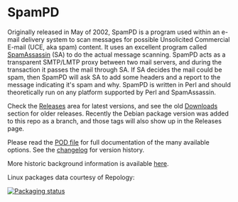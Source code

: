 # SpamPD

Originally released in May of 2002, SpamPD is a program used within an e-mail delivery system to scan messages for possible Unsolicited Commercial E-mail (UCE, aka spam) content. 
It uses an excellent program called <a href="https://spamassassin.apache.org/" target="_new">SpamAssassin</a> (SA) to do the actual message scanning. SpamPD acts as a transparent SMTP/LMTP proxy between 
two mail servers, and during the transaction it passes the mail through SA. If SA decides the mail could be spam, then SpamPD will ask SA to 
add some headers and a report to the message indicating it's spam and why. SpamPD is written in Perl and should theoretically run on any 
platform supported by Perl and SpamAssassin.

Check the [Releases](https://github.com/mpaperno/spampd/releases) area for latest versions, and see the old 
<a href="https://github.com/mpaperno/spampd/downloads">Downloads</a> section for older releases. 
Recently the Debian package version was added to this repo as a branch, and those tags will also show up in the Releases page.

Please read the [POD file](https://github.com/mpaperno/spampd/blob/master/spampd.pod) for full documentation of the many available options. 
See the [changelog](https://github.com/mpaperno/spampd/blob/master/changelog.txt) for version history.

More historic background information is available <a href="http://www.worlddesign.com/index.cfm/page/rd/mta/spampd.htm">here</a>.

Linux packages data courtesy of Repology:

<a href="https://repology.org/metapackage/spampd/versions" target="_new">
    <img src="https://repology.org/badge/vertical-allrepos/spampd.svg?minversion=2.60&header=Latest+release+v2.60" alt="Packaging status">
</a>
